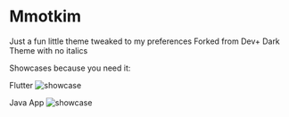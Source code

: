 # Mmotkim
Just a fun little theme tweaked to my preferences
Forked from Dev+ Dark Theme with no italics

Showcases because you need it:

Flutter
![showcase](https://i.imgur.com/IyZKzHR.png)

Java App
![showcase](https://i.imgur.com/TFmotGY.png)

